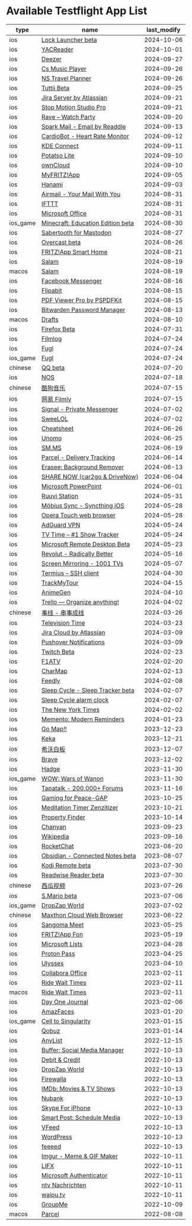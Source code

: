# Available Testflight App List
| type | name | last_modify |
| --- | --- | --- |
| ios | [Lock Launcher beta](https://testflight.apple.com/join/clHxFnLa) | 2024-10-06 |
| ios | [YACReader](https://testflight.apple.com/join/5zhB7sRP) | 2024-10-01 |
| ios | [Deezer](https://testflight.apple.com/join/e7mCOEeg) | 2024-09-27 |
| ios | [Cs Music Player](https://testflight.apple.com/join/dU2r1pkq) | 2024-09-26 |
| ios | [NS Travel Planner](https://testflight.apple.com/join/ldBwapIg) | 2024-09-26 |
| ios | [Tuttii Beta](https://testflight.apple.com/join/2dTbntXZ) | 2024-09-25 |
| ios | [Jira Server by Atlassian](https://testflight.apple.com/join/6JbjYbSY) | 2024-09-21 |
| ios | [Stop Motion Studio Pro](https://testflight.apple.com/join/rfWbdRvr) | 2024-09-21 |
| ios | [Rave – Watch Party](https://testflight.apple.com/join/OrZ9CLQU) | 2024-09-20 |
| ios | [Spark Mail - Email by Readdle](https://testflight.apple.com/join/O2wj7i0x) | 2024-09-13 |
| ios | [CardioBot - Heart Rate Monitor](https://testflight.apple.com/join/H82FVVt6) | 2024-09-12 |
| ios | [KDE Connect](https://testflight.apple.com/join/vxCluwBF) | 2024-09-11 |
| ios | [Potatso Lite](https://testflight.apple.com/join/NkF46PRd) | 2024-09-10 |
| ios | [ownCloud](https://testflight.apple.com/join/Oktj0iKv) | 2024-09-10 |
| ios | [MyFRITZ!App](https://testflight.apple.com/join/U0v1rBE5) | 2024-09-05 |
| ios | [Hanami](https://testflight.apple.com/join/VUPzZpkc) | 2024-09-03 |
| ios | [Airmail - Your Mail With You](https://testflight.apple.com/join/wRiLlWPE) | 2024-08-31 |
| ios | [IFTTT](https://testflight.apple.com/join/Lgmzxy7Y) | 2024-08-31 |
| ios | [Microsoft Office](https://testflight.apple.com/join/eHAKJBtM) | 2024-08-31 |
| ios_game | [Minecraft: Education Edition beta](https://testflight.apple.com/join/sBDlEXYr) | 2024-08-30 |
| ios | [Sabertooth for Mastodon](https://testflight.apple.com/join/pBGgMKw2) | 2024-08-27 |
| ios | [Overcast beta](https://testflight.apple.com/join/37azzGPG) | 2024-08-26 |
| ios | [FRITZ!App Smart Home](https://testflight.apple.com/join/kzVJhIg1) | 2024-08-21 |
| ios | [Salam](https://testflight.apple.com/join/IjXpQtAo) | 2024-08-19 |
| macos | [Salam](https://testflight.apple.com/join/IjXpQtAo) | 2024-08-19 |
| ios | [Facebook Messenger](https://testflight.apple.com/join/njVWbUm0) | 2024-08-16 |
| ios | [Flipabit](https://testflight.apple.com/join/ruyYHU5E) | 2024-08-15 |
| ios | [PDF Viewer Pro by PSPDFKit](https://testflight.apple.com/join/6IMUtZ8n) | 2024-08-15 |
| ios | [Bitwarden Password Manager](https://testflight.apple.com/join/595lFH7U) | 2024-08-13 |
| macos | [Drafts](https://testflight.apple.com/join/GhPcOrwa) | 2024-08-10 |
| ios | [Firefox Beta](https://testflight.apple.com/join/JdsubPZs) | 2024-07-31 |
| ios | [Filmlog](https://testflight.apple.com/join/ywiozhph) | 2024-07-24 |
| ios | [Fugl](https://testflight.apple.com/join/bZIZeB4N) | 2024-07-24 |
| ios_game | [Fugl](https://testflight.apple.com/join/bZIZeB4N) | 2024-07-24 |
| chinese | [QQ beta](https://testflight.apple.com/join/R5FNGUl3) | 2024-07-20 |
| ios | [NOS](https://testflight.apple.com/join/i4g2QrrG) | 2024-07-18 |
| chinese | [酷狗音乐](https://testflight.apple.com/join/6cnKUyZ8) | 2024-07-15 |
| ios | [网易 Filmly](https://testflight.apple.com/join/sIj5iOoj) | 2024-07-15 |
| ios | [Signal - Private Messenger](https://testflight.apple.com/join/8FHtd1Jq) | 2024-07-02 |
| ios | [SweeLOL](https://testflight.apple.com/join/FT9n1ncG) | 2024-07-02 |
| ios | [Cheatsheet](https://testflight.apple.com/join/E7AnyPlA) | 2024-06-26 |
| ios | [Unomo](https://testflight.apple.com/join/qbYJl8sX) | 2024-06-25 |
| ios | [SM.MS](https://testflight.apple.com/join/bQz911w3) | 2024-06-19 |
| ios | [Parcel - Delivery Tracking](https://testflight.apple.com/join/fMeg6C4A) | 2024-06-14 |
| ios | [Erasee: Background Remover](https://testflight.apple.com/join/t6xnU9H3) | 2024-06-13 |
| ios | [SHARE NOW (car2go & DriveNow)](https://testflight.apple.com/join/1SsBDNCj) | 2024-06-04 |
| ios | [Microsoft PowerPoint](https://testflight.apple.com/join/a9Ef0N3g) | 2024-06-01 |
| ios | [Ruuvi Station](https://testflight.apple.com/join/loHFrEV1) | 2024-05-31 |
| ios | [Möbius Sync - Syncthing iOS](https://testflight.apple.com/join/n5A7ceuK) | 2024-05-28 |
| ios | [Opera Touch web browser](https://testflight.apple.com/join/ASrCFVHB) | 2024-05-28 |
| ios | [AdGuard VPN](https://testflight.apple.com/join/fZRiD1zt) | 2024-05-24 |
| ios | [TV Time – #1 Show Tracker](https://testflight.apple.com/join/hjKkDsc4) | 2024-05-24 |
| ios | [Microsoft Remote Desktop Beta](https://testflight.apple.com/join/vkLIflUJ) | 2024-05-23 |
| ios | [Revolut - Radically Better](https://testflight.apple.com/join/oqrinjQB) | 2024-05-16 |
| ios | [Screen Mirroring - 1001 TVs](https://testflight.apple.com/join/Nf1dKOBG) | 2024-05-07 |
| ios | [Termius – SSH client](https://testflight.apple.com/join/MnuClabg) | 2024-04-30 |
| ios | [TrackMyTour](https://testflight.apple.com/join/tv9dt6po) | 2024-04-15 |
| ios | [AnimeGen](https://testflight.apple.com/join/Qx5saHll) | 2024-04-10 |
| ios | [Trello — Organize anything!](https://testflight.apple.com/join/cRWMcQsr) | 2024-04-02 |
| chinese | [事线 - 串事成线](https://testflight.apple.com/join/grxohdR3) | 2024-03-26 |
| ios | [Television Time](https://testflight.apple.com/join/eP0BTwVi) | 2024-03-23 |
| ios | [Jira Cloud by Atlassian](https://testflight.apple.com/join/2lm7vHBS) | 2024-03-09 |
| ios | [Pushover Notifications](https://testflight.apple.com/join/vkwfdWM0) | 2024-03-09 |
| ios | [Twitch Beta](https://testflight.apple.com/join/8vRKFAiY) | 2024-02-23 |
| ios | [F1ATV](https://testflight.apple.com/join/NRswe1IZ) | 2024-02-20 |
| ios | [CharMap](https://testflight.apple.com/join/TL68k0Sp) | 2024-02-13 |
| ios | [Feedly](https://testflight.apple.com/join/03ER1aUo) | 2024-02-08 |
| ios | [Sleep Cycle - Sleep Tracker beta](https://testflight.apple.com/join/tCeANbZi) | 2024-02-07 |
| ios | [Sleep Cycle alarm clock](https://testflight.apple.com/join/8RcEFqFF) | 2024-02-07 |
| ios | [The New York Times](https://testflight.apple.com/join/gfiSREAr) | 2024-02-02 |
| ios | [Memento: Modern Reminders](https://testflight.apple.com/join/aRvubPov) | 2024-01-23 |
| ios | [Go Map!!](https://testflight.apple.com/join/T96F9wYq) | 2023-12-23 |
| ios | [Keka](https://testflight.apple.com/join/gPYINGCJ) | 2023-12-21 |
| ios | [希沃白板](https://testflight.apple.com/join/d6MQLpKY) | 2023-12-07 |
| ios | [Brave](https://testflight.apple.com/join/Trcbh1o3) | 2023-12-02 |
| ios | [Hadge](https://testflight.apple.com/join/rFLkfNSu) | 2023-11-30 |
| ios_game | [WOW: Wars of Wanon](https://testflight.apple.com/join/UZ4tYFb6) | 2023-11-30 |
| ios | [Tapatalk - 200,000+ Forums](https://testflight.apple.com/join/oGFXVgl6) | 2023-11-16 |
| ios | [Gaming for Peace-GAP](https://testflight.apple.com/join/tJu81Sch) | 2023-10-25 |
| ios | [Meditation Timer Zenzitizer](https://testflight.apple.com/join/QvKyRJ8x) | 2023-10-21 |
| ios | [Property Finder](https://testflight.apple.com/join/ctQoX4vC) | 2023-10-14 |
| ios | [Chanyan](https://testflight.apple.com/join/ky5bRwMY) | 2023-09-23 |
| ios | [Wikipedia](https://testflight.apple.com/join/Z0AU0KXC) | 2023-09-16 |
| ios | [RocketChat](https://testflight.apple.com/join/3gcYeoMr) | 2023-08-20 |
| ios | [Obsidian - Connected Notes beta](https://testflight.apple.com/join/f3moqRS1) | 2023-08-07 |
| ios | [Kodi Remote beta](https://testflight.apple.com/join/VQkpfqDN) | 2023-07-30 |
| ios | [Readwise Reader beta](https://testflight.apple.com/join/NSeQo22d) | 2023-07-30 |
| chinese | [西瓜视频](https://testflight.apple.com/join/ZkSx6V4m) | 2023-07-26 |
| ios | [S.Mario beta](https://testflight.apple.com/join/HLKh7Jx9) | 2023-07-06 |
| ios_game | [DropZap World](https://testflight.apple.com/join/CdEXgjst) | 2023-07-02 |
| chinese | [Maxthon Cloud Web Browser](https://testflight.apple.com/join/ONuHkBRv) | 2023-06-22 |
| ios | [Sangoma Meet](https://testflight.apple.com/join/BEd12vi5) | 2023-05-25 |
| ios | [FRITZ!App Fon](https://testflight.apple.com/join/SGGCxyRp) | 2023-05-19 |
| ios | [Microsoft Lists](https://testflight.apple.com/join/FL3caOg6) | 2023-04-28 |
| ios | [Proton Pass](https://testflight.apple.com/join/GiTMzX3I) | 2023-04-25 |
| ios | [Ulysses](https://testflight.apple.com/join/r7ehG0dQ) | 2023-04-10 |
| ios | [Collabora Office](https://testflight.apple.com/join/TEnBWi68) | 2023-02-11 |
| ios | [Ride Wait Times](https://testflight.apple.com/join/yQNmMRwB) | 2023-02-11 |
| macos | [Ride Wait Times](https://testflight.apple.com/join/yQNmMRwB) | 2023-02-11 |
| ios | [Day One Journal](https://testflight.apple.com/join/NXLBigzY) | 2023-02-06 |
| ios | [AmazFaces](https://testflight.apple.com/join/4hBEKHHg) | 2023-01-20 |
| ios_game | [Cell to Singularity](https://testflight.apple.com/join/RD9jGH9S) | 2023-01-15 |
| ios | [Qobuz](https://testflight.apple.com/join/GPJZwnh9) | 2023-01-14 |
| ios | [AnyList](https://testflight.apple.com/join/xwvLPc6o) | 2022-12-15 |
| ios | [Buffer: Social Media Manager](https://testflight.apple.com/join/DOpMcusn) | 2022-10-13 |
| ios | [Debit & Credit](https://testflight.apple.com/join/FvufwHrV) | 2022-10-13 |
| ios | [DropZap World](https://testflight.apple.com/join/CdEXgjst) | 2022-10-13 |
| ios | [Firewalla](https://testflight.apple.com/join/qtUnSjJp) | 2022-10-13 |
| ios | [IMDb: Movies & TV Shows](https://testflight.apple.com/join/Y9yo0X5t) | 2022-10-13 |
| ios | [Nubank](https://testflight.apple.com/join/v3SGNpM5) | 2022-10-13 |
| ios | [Skype For iPhone](https://testflight.apple.com/join/fB5IkJT7) | 2022-10-13 |
| ios | [Smart Post: Schedule Media](https://testflight.apple.com/join/a0zXMXbA) | 2022-10-13 |
| ios | [VFeed](https://testflight.apple.com/join/ZdC5U0fR) | 2022-10-13 |
| ios | [WordPress](https://testflight.apple.com/join/AkJQt8Pw) | 2022-10-13 |
| ios | [feeeed](https://testflight.apple.com/join/ixRrWfQL) | 2022-10-13 |
| ios | [Imgur - Meme & GIF Maker](https://testflight.apple.com/join/Qd42y5Pw) | 2022-10-11 |
| ios | [LIFX](https://testflight.apple.com/join/TYoQEz4T) | 2022-10-11 |
| ios | [Microsoft Authenticator](https://testflight.apple.com/join/Coqmmppd) | 2022-10-11 |
| ios | [ntv Nachrichten](https://testflight.apple.com/join/n65TDvGb) | 2022-10-11 |
| ios | [waipu.tv](https://testflight.apple.com/join/l72L1OK3) | 2022-10-11 |
| ios | [GroupMe](https://testflight.apple.com/join/6CcTotfX) | 2022-10-09 |
| macos | [Parcel](https://testflight.apple.com/join/GfswMZn4) | 2022-08-08 |
